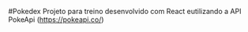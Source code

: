 #Pokedex
Projeto para treino desenvolvido com React eutilizando a API PokeApi (https://pokeapi.co/)
